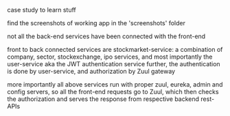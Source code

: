 case study to learn stuff

find the screenshots of working app in the 'screenshots' folder

not all the back-end services have been connected with the front-end 

front to back connected services are stockmarket-service: a combination of company, sector, stockexchange, ipo services, and most importantly the user-service aka the JWT authentication service
further, the authentication is done by user-service, and authorization by Zuul gateway 

more importantly all above services run with proper zuul, eureka, admin and config servers, so all the front-end requests go to Zuul, which then checks the authorization and serves the response from respective backend rest-APIs
